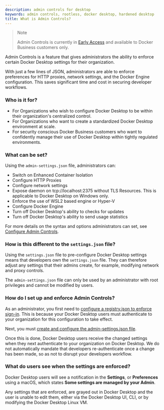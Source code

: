 ```yaml
---
description: admin controls for desktop
keywords: admin controls, rootless, docker desktop, hardened desktop
title: What is Admin Controls?
--- 
```

>Note
>
>Admin Controls is currently in [Early Access](../../../release-lifecycle.md#early-access-ea) and available to Docker Business customers only. 

Admin Controls is a feature that gives administrators the ability to enforce certain Docker Desktop settings for their organization. 

With just a few lines of JSON, administrators are able to enforce preferences for HTTP proxies, network settings, and the Docker Engine configuration. This saves significant time and cost in securing developer workflows.

### Who is it for? 

- For Organizations who wish to configure Docker Desktop to be within their organization's centralized control.
- For Organizations who want to create a standardized Docker Desktop environment at scale.
- For security conscious Docker Business customers who want to confidently manage their use of Docker Desktop within tightly regulated environments.

### What can be set?

Using the `admin-settings.json` file, administrators can:

- Switch on Enhanced Container Isolation
- Configure HTTP Proxies
- Configure network settings
- Expose daemon on tcp://localhost:2375 without TLS Resources. This is applicable to Docker Desktop on Windows only.
- Enforce the use of WSL2 based engine or Hyper-V
- Configure Docker Engine
- Turn off Docker Desktop's ability to checks for updates
- Turn off Docker Desktop's ability to send usage statistics

For more details on the syntax and options administrators can set, see [Configure Admin Controls](configure-ac.md).

### How is this different to the `settings.json` file?

Using the `settings.json` file to pre-configure Docker Desktop settings means that developers own the `settings.json` file. They can therefore adjust any settings that their admins create, for example, modifying network and proxy controls. 

The `admin-settings.json` file can only be used by an administrator with root privileges and cannot be modified by users. 

### How do I set up and enforce Admin Controls?

As an administrator, you first need to [configure a registry.json to enforce sign-in](../../../docker-hub/configure-sign-in.md). This is because your Docker Desktop users must authenticate to your organization for this configuration to take effect.

Next, you must [create and configure the admin-settings.json file](configure-ac.md).

Once this is done, Docker Desktop users receive the changed settings when they next authenticate to your organization on Docker Desktop. We do not automatically mandate that developers re-authenticate once a change has been made, so as not to disrupt your developers workflow. 

### What do users see when the settings are enforced?

Docker Desktop users will see a notification in the **Settings**, or **Preferences** using a macOS, which states **Some settings are managed by your Admin**. 

Any settings that are enforced, are grayed out in Docker Desktop and the user is unable to edit them, either via the Docker Desktop UI, CLI, or by modifying the Docker Desktop Linux VM.




